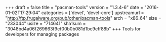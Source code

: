 +++
draft = false
title = "pacman-tools"
version = "1.3.4-6"
date = "2016-01-02T17:29:04"
categories = ['devel', 'devel-core']
upstreamurl = "http://ftp.frugalware.org/pub/other/pacman-tools"
arch = "x86_64"
size = "233044"
usize = "714641"
sha1sum = "3048bd4a06f269663f9ef00b0b081d1bc9eff88b"
+++
Tools for developers for managing packages